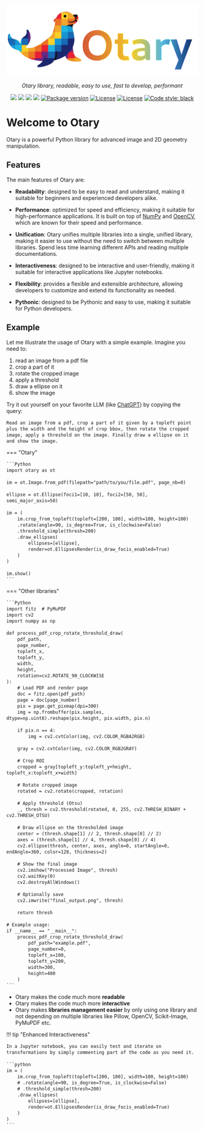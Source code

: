 <p align="center">
  <a href="">
    <img src="https://github.com/poupeaua/otary/raw/master/docs/img/logo-withname-bg-transparent.png" alt="Otary">
</a>
</p>

<p align="center">
    <em>Otary library, readable, easy to use, fast to develop, performant</em>
</p>

<p align="center">
<a href="https://github.com/poupeaua/otary/actions/workflows/test.yaml" > <img src="https://github.com/poupeaua/otary/actions/workflows/test.yaml/badge.svg"/></a>
<a href="https://codecov.io/github/poupeaua/otary" > <img src="https://codecov.io/github/poupeaua/otary/graph/badge.svg?token=LE040UGFZU"/></a>
<a href="https://app.codacy.com/gh/poupeaua/otary/dashboard?utm_source=gh&utm_medium=referral&utm_content=&utm_campaign=Badge_grade" > <img src="https://app.codacy.com/project/badge/Grade/704a873ee08c40318423a47ec71b9bf4"/></a>
<a href="https://alexandrepoupeau.com/otary/" > <img src="https://github.com/poupeaua/otary/actions/workflows/docs.yaml/badge.svg?branch=master"/></a>
<a href="https://pypi.org/project/otary" target="_blank"> <img src="https://img.shields.io/pypi/v/otary?color=blue&label=pypi" alt="Package version"></a>
<a href="https://pypi.org/project/otary" target="_blank"><img src="https://img.shields.io/pypi/pyversions/otary?color=blue&label=python" alt="License"></a>
<a href="https://pypi.org/project/otary" target="_blank"><img src="https://img.shields.io/badge/license-GPL--3.0-8A2BE2" alt="License"></a>
<a href="https://github.com/poupeaua/otary"><img alt="Code style: black" src="https://img.shields.io/badge/code%20style-black-000000.svg"></a>
</p>

# Welcome to Otary

Otary is a powerful Python library for advanced image and 2D geometry manipulation.

## Features

The main features of Otary are:

- **Readability**: designed to be easy to read and understand, making it suitable for beginners and experienced developers alike.

- **Performance**: optimized for speed and efficiency, making it suitable for high-performance applications. It is built on top of [NumPy](https://numpy.org) and [OpenCV](https://opencv.org), which are known for their speed and performance.

- **Unification**: Otary unifies multiple libraries into a single, unified library, making it easier to use without the need to switch between multiple libraries. Spend less time learning different APIs and reading multiple documentations.

- **Interactiveness**: designed to be interactive and user-friendly, making it suitable for interactive applications like Jupyter notebooks.

- **Flexibility**: provides a flexible and extensible architecture, allowing developers to customize and extend its functionality as needed.

- **Pythonic**: designed to be Pythonic and easy to use, making it suitable for Python developers.

## Example

Let me illustrate the usage of Otary with a simple example. Imagine you need to:

1. read an image from a pdf file
2. crop a part of it
3. rotate the cropped image
4. apply a threshold
5. draw a ellipse on it
6. show the image

Try it out yourself on your favorite LLM (like [ChatGPT](https://chatgpt.com/)) by copying the query:

```text
Read an image from a pdf, crop a part of it given by a topleft point plus the width and the height of crop bbox, then rotate the cropped image, apply a threshold on the image. Finally draw a ellipse on it and show the image.
```

=== "Otary"

    ```Python
    import otary as ot

    im = ot.Image.from_pdf(filepath="path/to/you/file.pdf", page_nb=0)

    ellipse = ot.Ellipse(foci1=[10, 10], foci2=[50, 50], semi_major_axis=50)

    im = (
        im.crop_from_topleft(topleft=[200, 100], width=100, height=100)
        .rotate(angle=90, is_degree=True, is_clockwise=False)
        .threshold_simple(thresh=200)
        .draw_ellipses(
            ellipses=[ellipse],
            render=ot.EllipsesRender(is_draw_focis_enabled=True)
        )
    )

    im.show()
    ```

=== "Other libraries"

    ```Python
    import fitz  # PyMuPDF
    import cv2
    import numpy as np

    def process_pdf_crop_rotate_threshold_draw(
        pdf_path,
        page_number,
        topleft_x,
        topleft_y,
        width,
        height,
        rotation=cv2.ROTATE_90_CLOCKWISE
    ):
        # Load PDF and render page
        doc = fitz.open(pdf_path)
        page = doc[page_number]
        pix = page.get_pixmap(dpi=300)
        img = np.frombuffer(pix.samples, dtype=np.uint8).reshape(pix.height, pix.width, pix.n)

        if pix.n == 4:
            img = cv2.cvtColor(img, cv2.COLOR_RGBA2RGB)

        gray = cv2.cvtColor(img, cv2.COLOR_RGB2GRAY)

        # Crop ROI
        cropped = gray[topleft_y:topleft_y+height, topleft_x:topleft_x+width]

        # Rotate cropped image
        rotated = cv2.rotate(cropped, rotation)

        # Apply threshold (Otsu)
        _, thresh = cv2.threshold(rotated, 0, 255, cv2.THRESH_BINARY + cv2.THRESH_OTSU)

        # Draw ellipse on the thresholded image
        center = (thresh.shape[1] // 2, thresh.shape[0] // 2)
        axes = (thresh.shape[1] // 4, thresh.shape[0] // 4)
        cv2.ellipse(thresh, center, axes, angle=0, startAngle=0, endAngle=360, color=128, thickness=2)

        # Show the final image
        cv2.imshow("Processed Image", thresh)
        cv2.waitKey(0)
        cv2.destroyAllWindows()

        # Optionally save
        cv2.imwrite("final_output.png", thresh)

        return thresh

    # Example usage:
    if __name__ == "__main__":
        process_pdf_crop_rotate_threshold_draw(
            pdf_path="example.pdf",
            page_number=0,
            topleft_x=100,
            topleft_y=200,
            width=300,
            height=400
        )
    ```

- Otary makes the code much more **readable**
- Otary makes the code much more **interactive**
- Otary makes **libraries management easier** by only using one library and not depending on multiple libraries like Pillow, OpenCV, Scikit-Image, PyMuPDF etc.

!!! tip "Enhanced Interactiveness"

    In a Jupyter notebook, you can easily test and iterate on transformations by simply commenting part of the code as you need it.

    ```python
    im = (
        im.crop_from_topleft(topleft=[200, 100], width=100, height=100)
        # .rotate(angle=90, is_degree=True, is_clockwise=False)
        # .threshold_simple(thresh=200)
        .draw_ellipses(
            ellipses=[ellipse],
            render=ot.EllipsesRender(is_draw_focis_enabled=True)
        )
    )
    ```

